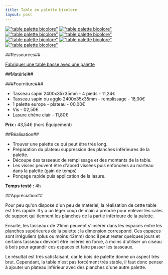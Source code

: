 ```yaml
---
title: Table en palette bicolore
layout: post
---
```


[!["table palette bicolore"](/images/post-table-palette-billet-1.jpg)](/images/post-table-palette-billet-1.jpg)
[!["table palette bicolore"](/images/post-table-palette-billet-2.jpg)](/images/post-table-palette-billet-2.jpg)
[!["table palette bicolore"](/images/post-table-palette-billet-3.jpg)](/images/post-table-palette-billet-3.jpg)
[!["table palette bicolore"](/images/post-table-palette-billet-4.jpg)](/images/post-table-palette-billet-4.jpg)
[!["table palette bicolore"](/images/post-table-palette-billet-5.jpg)](/images/post-table-palette-billet-5.jpg)
[!["table palette bicolore"](/images/post-table-palette-billet-6.jpg)](/images/post-table-palette-billet-6.jpg)
[!["table palette bicolore"](/images/post-table-palette-billet-7.jpg)](/images/post-table-palette-billet-7.jpg)

##Ressources##

[Fabriquer une table basse avec une palette](https://www.youtube.com/watch?v=-M2h8tLF-EA)

##Matériel##

###Fourniture###

 * Tasseau sapin 2400x35x35mm 			- 4 pieds		  - 11,24€	
 * Tasseau sapin ou agglo 2400x35x35mm 	- remplissage	  - 18,00€	
 * 1 palette europe						- plateau		  - 00,00€
 * Vis													  - 02,50€
 * Lasure chêne clair 							  		  - 11,80€

 **Prix :** 43,54€ (hors Équipement) 

##Réalisation##

 * Trouver une palette ce qui peut être très long.
 * Préparation du plateau suppression des planches inférieures de la palette.
 * Découpe des tasseaux de remplissage et des montants de la table.
 * Les visses peuvent être d'abord vissées puis enfoncées au marteau dans la palette (gain de temps)
 * Ponçage rapide puis application de la lasure.

 **Temps testé :** 4h 

##Appréciation##

Pour peu qu'on dispose d'un peu de matériel, la réalisation de cette table est très rapide. Il y a un léger coup de main à prendre pour enlever les cales de support qui tiennent les planches de la partie inférieure de la palette.

Ensuite, les tasseaux de 21mm peuvent s'insérer dans les espaces entre les planches supérieures de la palette ; la dimension correspond. Ces espaces sont irréguliers (plus ou moins 42mm) donc il peut rester quelques jours et certains tasseaux devront être insérés en force, à moins d'utiliser un ciseau à bois pour agrandir ces espaces et faire passer les tasseaux.

Le résultat est très satisfaisant, car le bois de palette donne un aspect très brut. Cependant, la table n'est pas forcément très stable, il faut donc penser à ajouter un plateau inférieur avec des planches d'une autre palette.



